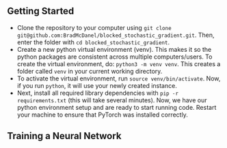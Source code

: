 ## Getting Started

- Clone the repository to your computer using `git clone git@github.com:BradMcDanel/blocked_stochastic_gradient.git`. Then, enter the folder with `cd blocked_stochastic_gradient`.
- Create a new python virtual environment (venv). This makes it so the python packages are consistent across multiple computers/users. To create the virtual environment, do: `python3 -m venv venv`. This creates a folder called `venv` in your current working directory.
- To activate the virtual environment, run `source venv/bin/activate`. Now, if you run `python`, it will use your newly created instance.
- Next, install all required library dependencies with `pip -r requirements.txt` (this will take several minutes). Now, we have our python environment setup and are ready to start running code. Restart your machine to ensure that PyTorch was installed correctly.

## Training a Neural Network


